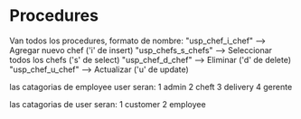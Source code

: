 # Procedures
Van todos los procedures, formato de nombre: "usp_chef_i_chef" --> Agregar nuevo chef ('i' de insert)
"usp_chefs_s_chefs" --> Seleccionar todos los chefs ('s' de select) 
"usp_chef_d_chef" --> Eliminar ('d' de delete)
"usp_chef_u_chef" --> Actualizar ('u' de update)

las catagorias de employee user seran:
1 admin
2 cheft
3 delivery
4 gerente

las catagorias de user seran:
1 customer
2 employee

